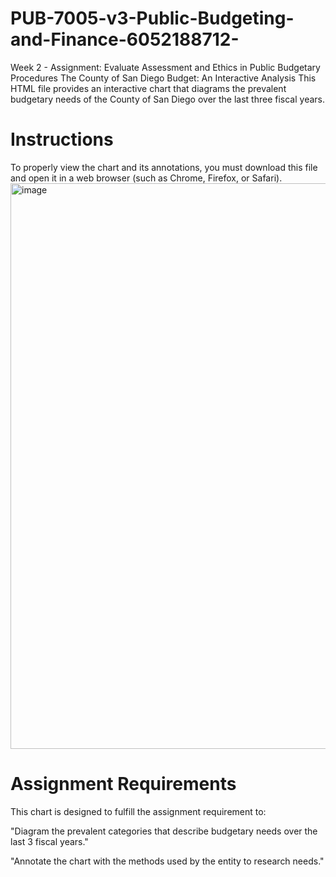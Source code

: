 # PUB-7005-v3-Public-Budgeting-and-Finance-6052188712-
Week 2 - Assignment: Evaluate Assessment and Ethics in Public Budgetary Procedures
The County of San Diego Budget: An Interactive Analysis
This HTML file provides an interactive chart that diagrams the prevalent budgetary needs of the County of San Diego over the last three fiscal years.

# Instructions
To properly view the chart and its annotations, you must download this file and open it in a web browser (such as Chrome, Firefox, or Safari).
<img width="1280" height="905" alt="image" src="https://github.com/user-attachments/assets/3604eaec-d043-4356-b468-d61d3c5123d3" />

# Assignment Requirements
This chart is designed to fulfill the assignment requirement to:

"Diagram the prevalent categories that describe budgetary needs over the last 3 fiscal years."

"Annotate the chart with the methods used by the entity to research needs."
